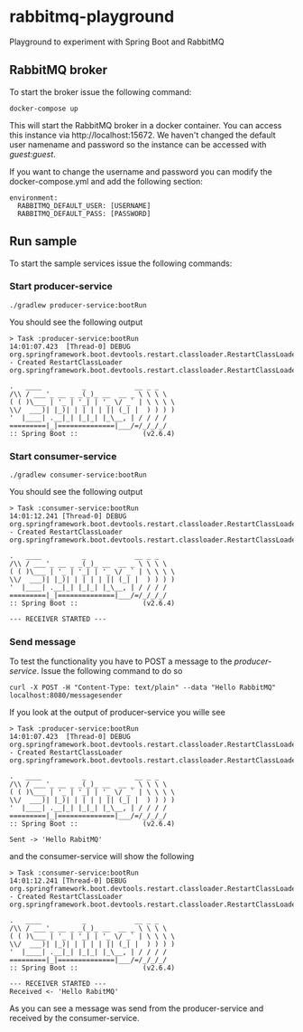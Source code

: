 # rabbitmq-playground

Playground to experiment with Spring Boot and RabbitMQ

## RabbitMQ broker

To start the broker issue the following command:

    docker-compose up

This will start the RabbitMQ broker in a docker container. You can access this instance via http://localhost:15672. We haven't changed the default user namename and password so the instance can be accessed with *guest:guest*.

If you want to change the username and password you can modify the docker-compose.yml and add the following section:

    environment:
      RABBITMQ_DEFAULT_USER: [USERNAME]
      RABBITMQ_DEFAULT_PASS: [PASSWORD]

## Run sample

To start the sample services issue the following commands:

### Start producer-service
    ./gradlew producer-service:bootRun

You should see the following output 
    
    > Task :producer-service:bootRun
    14:01:07.423  [Thread-0] DEBUG org.springframework.boot.devtools.restart.classloader.RestartClassLoader - Created RestartClassLoader org.springframework.boot.devtools.restart.classloader.RestartClassLoader@1715ad25

    .   ____          _            __ _ _
    /\\ / ___'_ __ _ _(_)_ __  __ _ \ \ \ \
    ( ( )\___ | '_ | '_| | '_ \/ _` | \ \ \ \
    \\/  ___)| |_)| | | | | || (_| |  ) ) ) )
    '  |____| .__|_| |_|_| |_\__, | / / / /
    =========|_|==============|___/=/_/_/_/
    :: Spring Boot ::                (v2.6.4)

### Start consumer-service
    ./gradlew consumer-service:bootRun

You should see the following output

    > Task :consumer-service:bootRun
    14:01:12.241 [Thread-0] DEBUG org.springframework.boot.devtools.restart.classloader.RestartClassLoader - Created RestartClassLoader org.springframework.boot.devtools.restart.classloader.RestartClassLoader@c1e8df5

    .   ____          _            __ _ _
    /\\ / ___'_ __ _ _(_)_ __  __ _ \ \ \ \
    ( ( )\___ | '_ | '_| | '_ \/ _` | \ \ \ \
    \\/  ___)| |_)| | | | | || (_| |  ) ) ) )
    '  |____| .__|_| |_|_| |_\__, | / / / /
    =========|_|==============|___/=/_/_/_/
    :: Spring Boot ::                (v2.6.4)

    --- RECEIVER STARTED ---

### Send message

To test the functionality you have to POST a message to the *producer-service*.
Issue the following command to do so

    curl -X POST -H "Content-Type: text/plain" --data "Hello RabbitMQ" localhost:8080/messagesender

If you look at the output of producer-service you wille see 

    > Task :producer-service:bootRun
    14:01:07.423  [Thread-0] DEBUG org.springframework.boot.devtools.restart.classloader.RestartClassLoader - Created RestartClassLoader org.springframework.boot.devtools.restart.classloader.RestartClassLoader@1715ad25

    .   ____          _            __ _ _
    /\\ / ___'_ __ _ _(_)_ __  __ _ \ \ \ \
    ( ( )\___ | '_ | '_| | '_ \/ _` | \ \ \ \
    \\/  ___)| |_)| | | | | || (_| |  ) ) ) )
    '  |____| .__|_| |_|_| |_\__, | / / / /
    =========|_|==============|___/=/_/_/_/
    :: Spring Boot ::                (v2.6.4)

    Sent -> 'Hello RabitMQ'


and the consumer-service will show the following

    > Task :consumer-service:bootRun
    14:01:12.241 [Thread-0] DEBUG org.springframework.boot.devtools.restart.classloader.RestartClassLoader - Created RestartClassLoader org.springframework.boot.devtools.restart.classloader.RestartClassLoader@c1e8df5

    .   ____          _            __ _ _
    /\\ / ___'_ __ _ _(_)_ __  __ _ \ \ \ \
    ( ( )\___ | '_ | '_| | '_ \/ _` | \ \ \ \
    \\/  ___)| |_)| | | | | || (_| |  ) ) ) )
    '  |____| .__|_| |_|_| |_\__, | / / / /
    =========|_|==============|___/=/_/_/_/
    :: Spring Boot ::                (v2.6.4)

    --- RECEIVER STARTED ---
    Received <- 'Hello RabitMQ'

As you can see a message was send from the producer-service  and received by the consumer-service.

